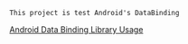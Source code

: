 `This project is test Android's DataBinding`

[Android Data Binding Library Usage](https://developer.android.com/topic/libraries/data-binding/index.html)
